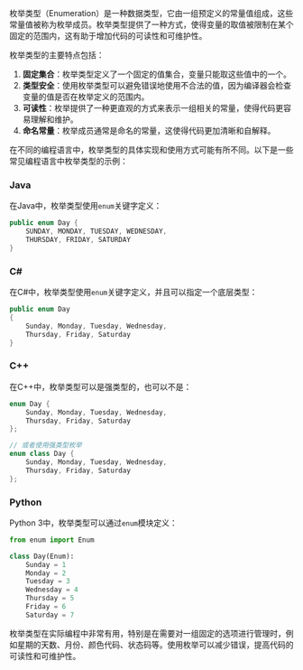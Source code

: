 枚举类型（Enumeration）是一种数据类型，它由一组预定义的常量值组成，这些常量值被称为枚举成员。枚举类型提供了一种方式，使得变量的取值被限制在某个固定的范围内，这有助于增加代码的可读性和可维护性。

枚举类型的主要特点包括：

1. **固定集合**：枚举类型定义了一个固定的值集合，变量只能取这些值中的一个。
2. **类型安全**：使用枚举类型可以避免错误地使用不合法的值，因为编译器会检查变量的值是否在枚举定义的范围内。
3. **可读性**：枚举提供了一种更直观的方式来表示一组相关的常量，使得代码更容易理解和维护。
4. **命名常量**：枚举成员通常是命名的常量，这使得代码更加清晰和自解释。

在不同的编程语言中，枚举类型的具体实现和使用方式可能有所不同。以下是一些常见编程语言中枚举类型的示例：

### Java
在Java中，枚举类型使用`enum`关键字定义：
```java
public enum Day {
    SUNDAY, MONDAY, TUESDAY, WEDNESDAY,
    THURSDAY, FRIDAY, SATURDAY
}
```
### C#
在C#中，枚举类型使用`enum`关键字定义，并且可以指定一个底层类型：
```csharp
public enum Day
{
    Sunday, Monday, Tuesday, Wednesday,
    Thursday, Friday, Saturday
}
```
### C++
在C++中，枚举类型可以是强类型的，也可以不是：
```cpp
enum Day {
    Sunday, Monday, Tuesday, Wednesday,
    Thursday, Friday, Saturday
};

// 或者使用强类型枚举
enum class Day {
    Sunday, Monday, Tuesday, Wednesday,
    Thursday, Friday, Saturday
};
```
### Python
Python 3中，枚举类型可以通过`enum`模块定义：
```python
from enum import Enum

class Day(Enum):
    Sunday = 1
    Monday = 2
    Tuesday = 3
    Wednesday = 4
    Thursday = 5
    Friday = 6
    Saturday = 7
```

枚举类型在实际编程中非常有用，特别是在需要对一组固定的选项进行管理时，例如星期的天数、月份、颜色代码、状态码等。使用枚举可以减少错误，提高代码的可读性和可维护性。